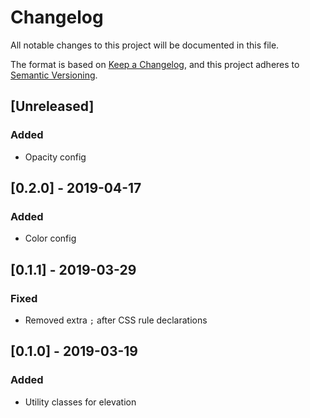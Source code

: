 # Changelog
All notable changes to this project will be documented in this file.

The format is based on [Keep a Changelog](https://keepachangelog.com/en/1.0.0/),
and this project adheres to [Semantic Versioning](https://semver.org/spec/v2.0.0.html).

## [Unreleased]
### Added
- Opacity config

## [0.2.0] - 2019-04-17
### Added
- Color config

## [0.1.1] - 2019-03-29
### Fixed
- Removed extra `;` after CSS rule declarations

## [0.1.0] - 2019-03-19
### Added
- Utility classes for elevation
